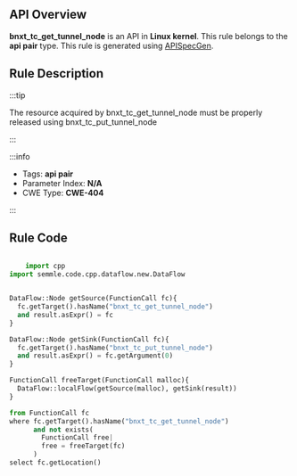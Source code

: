 ---
---


## API Overview
**bnxt_tc_get_tunnel_node** is an API in **Linux kernel**. This rule belongs to the **api pair** type. This rule is generated using [APISpecGen](../../tools/APISpecGen).
## Rule Description

:::tip

The resource acquired by bnxt_tc_get_tunnel_node must be properly released using bnxt_tc_put_tunnel_node

:::

:::info

- Tags: **api pair**
- Parameter Index: **N/A**
- CWE Type: **CWE-404**

:::

## Rule Code
```python

    import cpp
import semmle.code.cpp.dataflow.new.DataFlow


DataFlow::Node getSource(FunctionCall fc){
  fc.getTarget().hasName("bnxt_tc_get_tunnel_node")
  and result.asExpr() = fc
}

DataFlow::Node getSink(FunctionCall fc){
  fc.getTarget().hasName("bnxt_tc_put_tunnel_node")
  and result.asExpr() = fc.getArgument(0)
}

FunctionCall freeTarget(FunctionCall malloc){
  DataFlow::localFlow(getSource(malloc), getSink(result))
}

from FunctionCall fc
where fc.getTarget().hasName("bnxt_tc_get_tunnel_node")
      and not exists(
        FunctionCall free| 
        free = freeTarget(fc)
      )
select fc.getLocation()

    
```